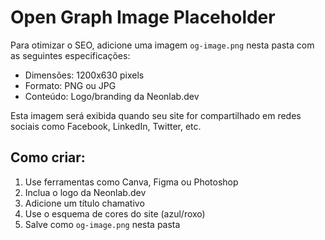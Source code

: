 # Open Graph Image Placeholder

Para otimizar o SEO, adicione uma imagem `og-image.png` nesta pasta com as seguintes especificações:

- Dimensões: 1200x630 pixels
- Formato: PNG ou JPG
- Conteúdo: Logo/branding da Neonlab.dev

Esta imagem será exibida quando seu site for compartilhado em redes sociais como Facebook, LinkedIn, Twitter, etc.

## Como criar:

1. Use ferramentas como Canva, Figma ou Photoshop
2. Inclua o logo da Neonlab.dev
3. Adicione um título chamativo
4. Use o esquema de cores do site (azul/roxo)
5. Salve como `og-image.png` nesta pasta
